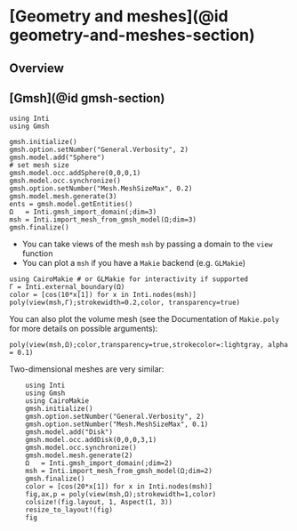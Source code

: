 # [Geometry and meshes](@id geometry-and-meshes-section)

## Overview

## [Gmsh](@id gmsh-section)

```@example gmsh-sphere
using Inti
using Gmsh

gmsh.initialize()
gmsh.option.setNumber("General.Verbosity", 2)
gmsh.model.add("Sphere")
# set mesh size
gmsh.model.occ.addSphere(0,0,0,1)
gmsh.model.occ.synchronize()
gmsh.option.setNumber("Mesh.MeshSizeMax", 0.2)
gmsh.model.mesh.generate(3)
ents = gmsh.model.getEntities()
Ω   = Inti.gmsh_import_domain(;dim=3)
msh = Inti.import_mesh_from_gmsh_model(Ω;dim=3)
gmsh.finalize()
```

- You can take views of the mesh `msh` by passing a domain to the `view` function
- You can plot a `msh` if you have a `Makie` backend (e.g. `GLMakie`)

```@example gmsh-sphere
using CairoMakie # or GLMakie for interactivity if supported
Γ = Inti.external_boundary(Ω)
color = [cos(10*x[1]) for x in Inti.nodes(msh)]
poly(view(msh,Γ);strokewidth=0.2,color, transparency=true)
```

You can also plot the volume mesh (see the Documentation of `Makie.poly` for
more details on possible arguments):

```@example gmsh-sphere
poly(view(msh,Ω);color,transparency=true,strokecolor=:lightgray, alpha = 0.1)
```

Two-dimensional meshes are very similar:

```@example gmsh-disk
    using Inti
    using Gmsh
    using CairoMakie
    gmsh.initialize()
    gmsh.option.setNumber("General.Verbosity", 2)
    gmsh.option.setNumber("Mesh.MeshSizeMax", 0.1)
    gmsh.model.add("Disk")
    gmsh.model.occ.addDisk(0,0,0,3,1)
    gmsh.model.occ.synchronize()
    gmsh.model.mesh.generate(2)
    Ω   = Inti.gmsh_import_domain(;dim=2)
    msh = Inti.import_mesh_from_gmsh_model(Ω;dim=2)
    gmsh.finalize()
    color = [cos(20*x[1]) for x in Inti.nodes(msh)]
    fig,ax,p = poly(view(msh,Ω);strokewidth=1,color)
    colsize!(fig.layout, 1, Aspect(1, 3))
    resize_to_layout!(fig)
    fig
```
